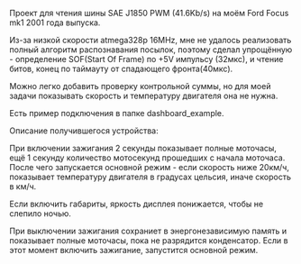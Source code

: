 Проект для чтения шины SAE J1850 PWM (41.6Kb/s) на моём Ford Focus mk1 2001 года выпуска.

Из-за низкой скорости atmega328p 16MHz, мне не удалось реализовать полный алгоритм распознавания посылок,
поэтому сделал упрощённую - определение SOF(Start Of Frame) по +5V импульсу (32мкс), и чтение битов, 
конец по таймауту от спадающего фронта(40мкс).

Можно легко добавить проверку контрольной суммы, но для моей задачи показывать скорость и температуру двигателя
она не нужна.

Есть пример подключения в папке dashboard_example.

Описание получившегося устройства:

При включении зажигания 2 секунды показывает полные моточасы, ещё 1 секунду количество мотосекунд прошедших с начала моточаса.
После чего запускается основной режим - если скорость ниже 20км/ч, показывает температуру двигателя в градусах цельсия, иначе
скорость в км/ч.

Если включить габариты, яркость дисплея понижается, чтобы не слепило ночью.

При выключении зажигания сохраниет в энергонезависимую память и показывает полные моточасы, пока не разрядится конденсатор. Если в этот момент включить зажигание, запустится основной режим.
